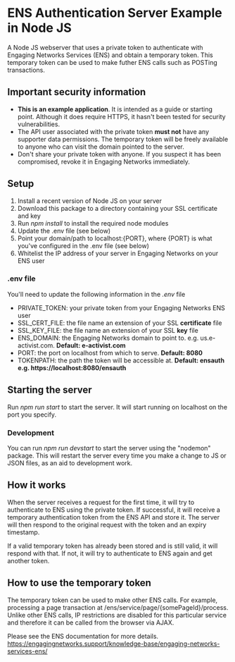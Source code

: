 # ENS Authentication Server Example in Node JS

A Node JS webserver that uses a private token to authenticate with Engaging Networks Services (ENS) and obtain a temporary token. This temporary token can be used to make futher ENS calls such as POSTing transactions.

## Important security information
* **This is an example application**. It is intended as a guide or starting point. Although it does require HTTPS, it hasn't been tested for security vulnerabilities.
* The API user associated with the private token **must not** have any supporter data permissions. The temporary token will be freely available to anyone who can visit the domain pointed to the server.
* Don't share your private token with anyone. If you suspect it has been compromised, revoke it in Engaging Networks immediately.

## Setup
1. Install a recent version of Node JS on your server
2. Download this package to a directory containing your SSL certificate and key
3. Run *npm install* to install the required node modules
3. Update the .env file (see below)
4. Point your domain/path to localhost:{PORT}, where {PORT} is what you've configured in the .env file (see below)
5. Whitelist the IP address of your server in Engaging Networks on your ENS user

### .env file
You'll need to update the following information in the *.env* file
* PRIVATE_TOKEN: your private token from your Engaging Networks ENS user
* SSL_CERT_FILE: the file name an extension of your SSL **certificate** file
* SSL_KEY_FILE: the file name an extension of your SSL **key** file
* ENS_DOMAIN: the Engaging Networks domain to point to. e.g. us.e-activist.com. **Default: e-activist.com**
* PORT: the port on localhost from which to serve. **Default: 8080**
* TOKENPATH: the path the token will be accessible at. **Default: ensauth e.g. https://localhost:8080/ensauth**

## Starting the server

Run *npm run start* to start the server. It will start running on localhost on the port you specify.

### Development

You can run *npm run devstart* to start the server using the "nodemon" package. This will restart the server every time you make a change to JS or JSON files, as an aid to development work.

## How it works

When the server receives a request for the first time, it will try to authenticate to ENS using the private token. If successful, it will receive a temporary authentication token from the ENS API and store it. The server will then respond to the original request with the token and an expiry timestamp.

If a valid temporary token has already been stored and is still valid, it will respond with that. If not, it will try to authenticate to ENS again and get another token.

## How to use the temporary token

The temporary token can be used to make other ENS calls. For example, processing a page transaction at /ens/service/page/{somePageId}/process. Unlike other ENS calls, IP restrictions are disabled for this particular service and therefore it can be called from the browser via AJAX.

Please see the ENS documentation for more details.
https://engagingnetworks.support/knowledge-base/engaging-networks-services-ens/